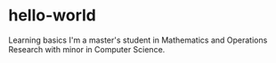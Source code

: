 # hello-world
Learning basics
I'm a master's student in Mathematics and Operations Research with minor in Computer Science.
